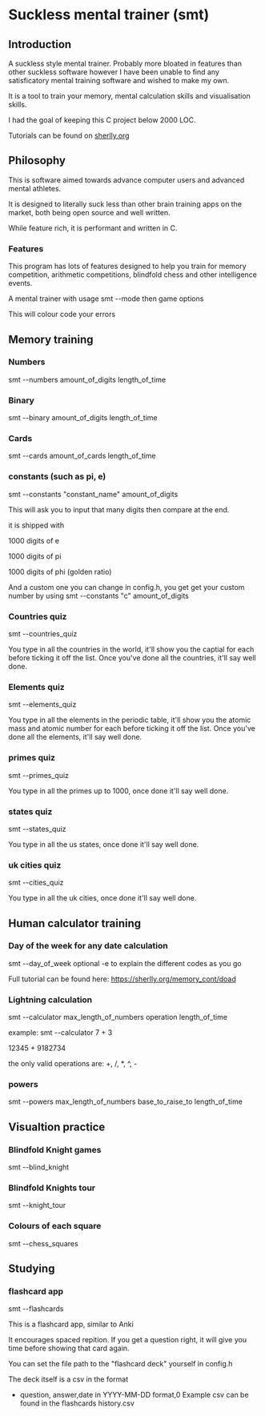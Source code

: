 # Suckless mental trainer (smt)

## Introduction
A suckless style mental trainer. Probably more bloated in features than other suckless software however I have been unable to find any satisficatory mental training software and wished to make my own.

It is a tool to train your memory, mental calculation skills and visualisation skills.

I had the goal of keeping this C project below 2000 LOC.

Tutorials can be found on [sherlly.org](https://sherlly.org)

## Philosophy

This is software aimed towards advance computer users and advanced mental athletes.

It is designed to literally suck less than other brain training apps on the market, both being open source and well written.

While feature rich, it is performant and written in C.

### Features
This program has lots of features designed to help you train for memory competition, arithmetic competitions, blindfold chess and other intelligence events.

A mental trainer with usage smt --mode
then game options

This will colour code your errors


## Memory training
### Numbers
smt --numbers amount_of_digits length_of_time

### Binary
smt --binary amount_of_digits length_of_time

### Cards
smt --cards amount_of_cards length_of_time

### constants (such as pi, e)
smt --constants "constant_name" amount_of_digits

This will ask you to input that many digits then compare at the end.

it is shipped with

1000 digits of e

1000 digits of pi

1000 digits of phi (golden ratio)

And a custom one you can change in config.h, you get get your custom number by using
smt --constants "c" amount_of_digits

### Countries quiz
smt --countries_quiz

You type in all the countries in the world, it'll show you the captial for each before ticking it off the list. Once you've done all the countries, it'll say well done.

### Elements quiz
smt --elements_quiz

You type in all the elements in the periodic table, it'll show you the atomic mass and atomic number for each before ticking it off the list. Once you've done all the elements, it'll say well done.

### primes quiz
smt --primes_quiz

You type in all the primes up to 1000, once done it'll say well done.

### states quiz
smt --states_quiz

You type in all the us states, once done it'll say well done.

### uk cities quiz
smt --cities_quiz

You type in all the uk cities, once done it'll say well done.

## Human calculator training
### Day of the week for any date calculation
smt --day_of_week
optional -e to explain the different codes as you go

Full tutorial can be found here: https://sherlly.org/memory_cont/doad

### Lightning calculation
smt --calculator max_length_of_numbers operation length_of_time

example:
smt --calculator 7 + 3

12345 + 9182734


the only valid operations are: +, /, *, ^, -

### powers
smt --powers max_length_of_numbers base_to_raise_to length_of_time


## Visualtion practice

### Blindfold Knight games
smt --blind_knight
### Blindfold Knights tour
smt --knight_tour
### Colours of each square
smt --chess_squares

## Studying
### flashcard app
smt --flashcards

This is a flashcard app, similar to Anki

It encourages spaced repition. If you get a question right, it will give you time before showing that card again.

You can set the file path to the "flashcard deck" yourself in config.h

The deck itself is a csv in the format

- question, answer,date in YYYY-MM-DD format,0
Example csv can be found in the flashcards
history.csv
